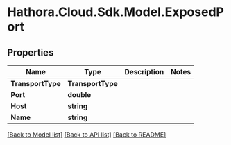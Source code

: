 # Hathora.Cloud.Sdk.Model.ExposedPort

## Properties

Name | Type | Description | Notes
------------ | ------------- | ------------- | -------------
**TransportType** | **TransportType** |  | 
**Port** | **double** |  | 
**Host** | **string** |  | 
**Name** | **string** |  | 

[[Back to Model list]](../README.md#documentation-for-models) [[Back to API list]](../README.md#documentation-for-api-endpoints) [[Back to README]](../README.md)

